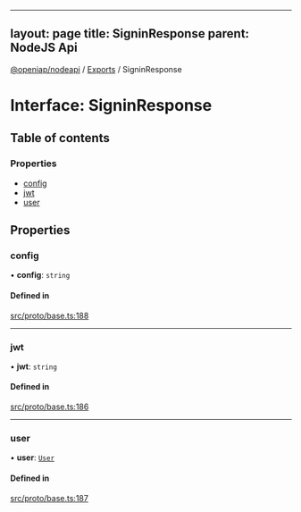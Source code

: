 
---
layout: page
title: SigninResponse
parent: NodeJS Api
---
[@openiap/nodeapi](../README.md) / [Exports](../modules.md) / SigninResponse

# Interface: SigninResponse

## Table of contents

### Properties

- [config](SigninResponse.md#config)
- [jwt](SigninResponse.md#jwt)
- [user](SigninResponse.md#user)

## Properties

### config

• **config**: `string`

#### Defined in

[src/proto/base.ts:188](https://github.com/openiap/nodeapi/blob/a6b5438/src/proto/base.ts#L188)

___

### jwt

• **jwt**: `string`

#### Defined in

[src/proto/base.ts:186](https://github.com/openiap/nodeapi/blob/a6b5438/src/proto/base.ts#L186)

___

### user

• **user**: [`User`](../modules.md#user)

#### Defined in

[src/proto/base.ts:187](https://github.com/openiap/nodeapi/blob/a6b5438/src/proto/base.ts#L187)
